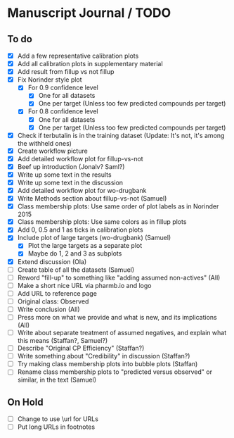 # Manuscript Journal / TODO

## To do

- [x] Add a few representative calibration plots
- [x] Add all calibration plots in supplementary material
- [x] Add result from fillup vs not fillup
- [x] Fix Norinder style plot
  - [x] For 0.9 confidence level
      - [x] One for all datasets
      - [x] One per target (Unless too few predicted compounds per target)
  - [x] For 0.8 confidence level
      - [x] One for all datasets
      - [x] One per target (Unless too few predicted compounds per target)
- [x] Check if terbutalin is in the training dataset (Update: It's not, it's
  among the withheld ones)
- [x] Create workflow picture
- [x] Add detailed workflow plot for fillup-vs-not
- [x] Beef up introduction (Jonalv? Saml?)
- [x] Write up some text in the results
- [x] Write up some text in the discussion
- [x] Add detailed workflow plot for wo-drugbank
- [x] Write Methods section about fillup-vs-not (Samuel)
- [x] Class membership plots: Use same order of plot labels as in Norinder 2015
- [x] Class membership plots: Use same colors as in fillup plots
- [x] Add 0, 0.5 and 1 as ticks in calibration plots
- [x] Include plot of large targets (wo-drugbank) (Samuel)
  - [x] Plot the large targets as a separate plot
  - [x] Maybe do 1, 2 and 3 as subplots
- [x] Extend discussion (Ola)
- [ ] Create table of all the datasets (Samuel)
- [ ] Reword "fill-up" to something like "adding assumed non-actives" (All)
- [ ] Make a short nice URL via pharmb.io and logo
- [ ] Add URL to reference page
- [ ] Original class: Observed
- [ ] Write conclusion (All)
- [ ] Press more on what we provide and what is new, and its implications (All)
- [ ] Write about separate treatment of assumed negatives, and explain what
  this means (Staffan?, Samuel?)
- [ ] Describe "Original CP Efficiency" (Staffan?)
- [ ] Write something about "Credibility" in discussion (Staffan?)
- [ ] Try making class membership plots into bubble plots (Staffan)
- [ ] Rename class membership plots to "predicted versus observed" or similar,
  in the text (Samuel)

## On Hold

- [ ] Change to use \url for URLs
- [ ] Put long URLs in footnotes
